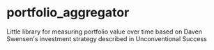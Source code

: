 # portfolio_aggregator
Little library for measuring portfolio value over time based on Daven Swensen's investment strategy described in Unconventional Success
